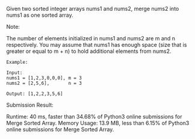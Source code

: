 Given two sorted integer arrays nums1 and nums2, merge nums2 into nums1 as one sorted array.

Note:

The number of elements initialized in nums1 and nums2 are m and n respectively.
You may assume that nums1 has enough space (size that is greater or equal to m + n) to hold additional elements from nums2.

```
Example:

Input:
nums1 = [1,2,3,0,0,0], m = 3
nums2 = [2,5,6],       n = 3

Output: [1,2,2,3,5,6]
```

Submission Result:

Runtime: 40 ms, faster than 34.68% of Python3 online submissions for Merge Sorted Array.
Memory Usage: 13.9 MB, less than 6.15% of Python3 online submissions for Merge Sorted Array.
